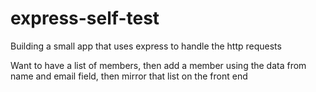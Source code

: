 # express-self-test

Building a small app that uses express to handle the http requests

Want to have a list of members, then add a member using the data from name and email field, then mirror that list on the front end
